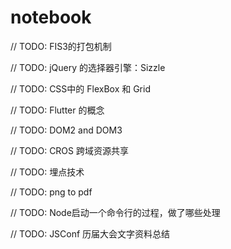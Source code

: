 # notebook


// TODO: FIS3的打包机制

// TODO: jQuery 的选择器引擎：Sizzle 

// TODO: CSS中的 FlexBox 和 Grid

// TODO: Flutter 的概念

// TODO: DOM2 and DOM3

// TODO: CROS 跨域资源共享

// TODO: 埋点技术

// TODO: png to pdf

// TODO: Node启动一个命令行的过程，做了哪些处理

// TODO: JSConf 历届大会文字资料总结